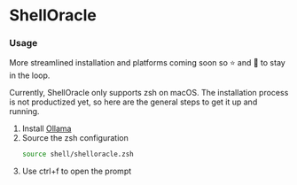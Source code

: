 # ShellOracle 

### Usage

More streamlined installation and platforms coming soon so ⭐ and 👀️ to stay in the loop.

Currently, ShellOracle only supports zsh on macOS. The installation process is not productized yet, so here are the
general steps to get it up and running.

1. Install [Ollama](https://ollama.ai/)
2. Source the zsh configuration
   ```zsh
   source shell/shelloracle.zsh
   ```
3. Use ctrl+f to open the prompt
